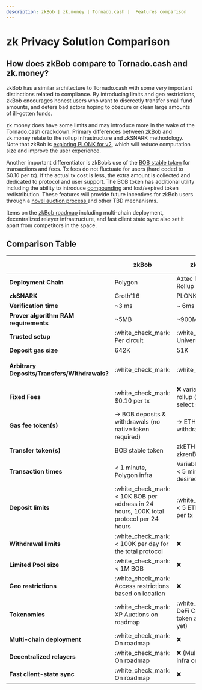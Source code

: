 ```yaml
---
description: zkBob | zk.money | Tornado.cash |  Features comparison
---
```


# zk Privacy Solution Comparison

## How does zkBob compare to Tornado.cash and zk.money?

zkBob has a similar architecture to Tornado.cash with some very important distinctions related to compliance. By introducing limits and geo restrictions, zkBob encourages honest users who want to discreetly transfer small fund amounts, and deters bad actors hoping to obscure or clean large amounts of ill-gotten funds.

zk.money does have some limits and may introduce more in the wake of the Tornado.cash crackdown. Primary differences between zkBob and zk.money relate to the rollup infrastructure and zkSNARK methodology. Note that zkBob is [exploring PLONK for v2](../../roadmap/on-the-roadmap.md), which will reduce computation size and improve the user experience.

Another important differentiator is zkBob’s use of the [BOB stable token](../../bob-stablecoin/bob-details.md) for transactions and fees. Tx fees do not fluctuate for users (hard coded to $0.10 per tx). If the actual tx cost is less, the extra amount is collected and dedicated to protocol and user support. The BOB token has additional utility including the ability to introduce [compounding](../../roadmap/exploratory-features/compounding.md) and lost/expired token redistribution. These features will provide future incentives for zkBob users through a [novel auction process ](../../roadmap/exploratory-features/xp/xp-based-auctions.md)and other TBD mechanisms.

Items on the [zkBob roadmap](broken-reference) including multi-chain deployment, decentralized relayer infrastructure, and fast client state sync also set it apart from competitors in the space.

## Comparison Table

|                                               | zkBob                                                                                    | zk.money                                                     | Tornado.cash (pre-ban)                                                                                                                                                     |
| --------------------------------------------- | ---------------------------------------------------------------------------------------- | ------------------------------------------------------------ | -------------------------------------------------------------------------------------------------------------------------------------------------------------------------- |
| **Deployment Chain**                          | Polygon                                                                                  | Aztec Network Rollup                                         | Ethereum/Gnosis Chain                                                                                                                                                      |
| **zkSNARK**                                   | Groth’16                                                                                 | PLONK                                                        | Groth’16                                                                                                                                                                   |
| **Verification time**                         | \~3 ms                                                                                   | \~ 6ms                                                       | \~3 ms                                                                                                                                                                     |
| **Prover algorithm RAM requirements**         | \~5MB                                                                                    | \~900MB                                                      | \~10MB                                                                                                                                                                     |
| **Trusted setup**                             | :white\_check\_mark: Per circuit                                                         |  :white\_check\_mark: Universal                              | :white\_check\_mark: Per circuit                                                                                                                                           |
| **Deposit gas size**                          | 642K                                                                                     | 51K                                                          | 910K                                                                                                                                                                       |
| **Arbitrary Deposits/Transfers/Withdrawals?** | :white\_check\_mark:                                                                     | :white\_check\_mark:                                         | <p><span data-gb-custom-inline data-tag="emoji" data-code="274c">❌</span> Regular TC<br><span data-gb-custom-inline data-tag="emoji" data-code="2705">✅</span> TC Nova</p> |
| **Fixed Fees**                                | :white\_check\_mark: $0.10 per tx                                                        | :x: variable on a rollup (user can select speed/cost)        | :x: variable on Ethereum ( based on gas price)                                                                                                                             |
| **Gas fee token(s)**                          | -> BOB deposits & withdrawals (no native token required)                                 | -> ETH deposits & withdrawals                                | -> ETH deposits & withdrawals                                                                                                                                              |
| **Transfer token(s)**                         | BOB stable token                                                                         | zkETH / zkDAI / zkrenBTC                                     | ETH, DAI, USDC                                                                                                                                                             |
| **Transaction times**                         | < 1 minute, Polygon infra                                                                | Variable (4hours to < 5 min) based on desired fee            | < 1 minute, Nova on Gnosis Chain infra                                                                                                                                     |
| **Deposit limits**                            | :white\_check\_mark: < 10K BOB per address in 24 hours, 100K total protocol per 24 hours | :white\_check\_mark: < 5 ETH/10K Dai per tx                  | :x:                                                                                                                                                                        |
| **Withdrawal limits**                         | :white\_check\_mark: < 100K per day for the total protocol                               | :x:                                                          | :x:                                                                                                                                                                        |
| **Limited Pool size**                         | :white\_check\_mark: < 1M BOB                                                            | :x:                                                          | :x:                                                                                                                                                                        |
| **Geo restrictions**                          | :white\_check\_mark: Access restrictions based on location                               | :x:                                                          | :x:                                                                                                                                                                        |
| **Tokenomics**                                | :white\_check\_mark: XP Auctions on roadmap                                              | :white\_check\_mark: DeFi Connect - (no token announced yet) | :white\_check\_mark: TORN governance token                                                                                                                                 |
| **Multi-chain deployment**                    | :white\_check\_mark: On roadmap                                                          | :x:                                                          | :white\_check\_mark:  (prior roadmap)                                                                                                                                      |
| **Decentralized relayers**                    | :white\_check\_mark: On roadmap                                                          | :x: (Multi-rollup infra on Roadmap)                          | :white\_check\_mark:                                                                                                                                                       |
| **Fast client-state sync**                    | :white\_check\_mark: On roadmap                                                          | :x:                                                          | :x:                                                                                                                                                                        |

